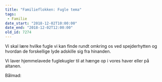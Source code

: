 ```yaml
---
title: "Familieflokken: Fugle tema"
tags:
 - Familie
date_start: "2018-12-02T10:00:00"
date_end: "2018-12-02T12:00:00"
old_id: 7274
---
```

Vi skal lære hvilke fugle vi kan finde rundt omkring os ved spejderhytten og hvordan de forskellige lyde adskille sig fra hinanden.

Vi laver hjemmelavede fuglekugler til at hænge op i vores haver eller på altanen.

Bålmad:
